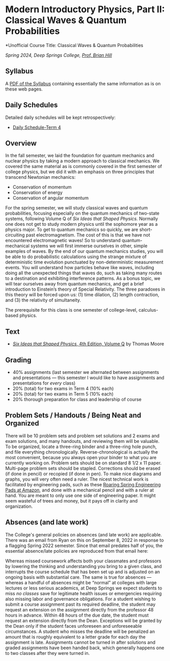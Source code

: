 # Modern Introductory Physics, Part II: Classical Waves &amp; Quantum Probabilities

*Unofficial Course Title: Classical Waves &amp; Quantum Probabilities

*Spring 2024, Deep Springs College, [Prof. Brian Hill](https://brianhill.github.io)*

## Syllabus

A [PDF of the Syllabus](./PhysicsIIaSyllabus.pdf) containing essentially the same information as is on these web pages.

## Daily Schedules

Detailed daily schedules will be kept retrospectively:

* [Daily Schedule-Term 4](https://brianhill.github.io/physics-ii/daily_schedule-term_4.html)

## Overview

In the fall semester, we laid the foundation for quantum mechanics and nuclear physics by taking a modern approach to classical mechanics. We covered the same material as is commonly covered in the first semester of college physics, but we did it with an emphasis on three principles that transcend Newtonian mechanics:

* Conservation of momentum
* Conservation of energy
* Conservation of angular momentum
 
For the spring semester, we will study classical waves and quantum probabilities, focusing especially on the quantum mechanics of two-state systems, following Volume Q of *Six Ideas that Shaped Physics.* Normally one does not get to study modern physics until the sophomore year as a physics major. To get to quantum mechanics so quickly, we are short-circuiting past electromagnetism. The cost of this is that we have not encountered electromagnetic waves! So to understand quantum-mechanical systems we will first immerse ourselves in other, simple examples of waves. By the end of our quantum mechanics studies, you will be able to do probabilistic calculations using the strange mixture of deterministic time evolution punctuated by non-deterministic measurement events. You will understand how particles behave like waves, including doing all the unexpected things that waves do, such as taking many routes to a destination and exhibiting interference patterns. As a bonus topic, we will tear ourselves away from quantum mechanics, and get a brief introduction to Einstein’s theory of Special Relativity. The three paradoxes in this theory will be forced upon us: (1) time dilation, (2) length contraction, and (3) the relativity of simultaneity.

The prerequisite for this class is one semester of college-level, calculus-based physics.

## Text

* [*Six Ideas that Shaped Physics*, 4th Edition, Volume Q](http://www.physics.pomona.edu/sixideas/) by Thomas Moore

## Grading

* 40% assignments (last semester we alternated between assignments and presentations &mdash; this semester I would like to have assignments and presentations for *every* class)
* 20% (total) for two exams in Term 4 (10% each)
* 20% (total) for two exams in Term 5 (10% each)
* 20% thorough preparation for class and leadership of course

## Problem Sets / Handouts / Being Neat and Organized

There will be 10 problem sets and problem set solutions and 2 exams and exam solutions, and many handouts, and reviewing them will be valuable. To be organized, locate a three-ring binder and a three-ring hole punch, and file everything chronologically. Reverse-chronological is actually the most convenient, because you always open your binder to what you are currently working on. Problem sets should be on standard 8 1/2 x 11 paper. Multi-page problem sets should be stapled. Corrections should be erased (if done in pencil) or recopied (if done in pen). To make nice diagrams and graphs, you will very often need a ruler. The nicest technical work is facilitated by engineering pads, such as these [Roaring Spring Engineering Pads at Amazon](https://a.co/d/9vkXSes), and done with a mechanical pencil and with a ruler at hand. You are meant to only use one side of engineering paper. It might seem wasteful of trees and money, but it pays off in clarity and organization.

## Absences (and late work)

The College's general policies on absences (and late work) are applicable. There was an email from Ryan on this on September 8, 2022 in response to a flagging Spring 2022 semester. Since that email predates half of you, the essential absence/late policies are reproduced from that email here:

Whereas missed coursework affects both your classmates and professors by lowering the thinking and understanding you bring to a given class, and interrupts the course schedule that has been set up and is adjusted on an ongoing basis with substantial care. The same is true for absences &mdash; whereas a handful of absences might be &ldquo;normal&rdquo; at colleges with large lectures or less serious academics, at Deep Springs we expect students to miss *no classes* save for legitimate health issues or emergencies requiring also missing labor and governance obligations. For a student wishing to submit a course assignment past its required deadline, the student may request an extension on the assignment directly from the professor 48 hours in advance. Within 48 hours of the due date, the student must request an extension directly from the Dean. Exceptions will be granted by the Dean only if the student faces unforeseen and unforeseeable circumstances. A student who misses the deadline will be penalized an amount that is roughly equivalent to a letter grade for each day the assignment is late. Assignments cannot be turned in after solutions and graded assignments have been handed back, which generally happens one to two classes after they were turned in.
